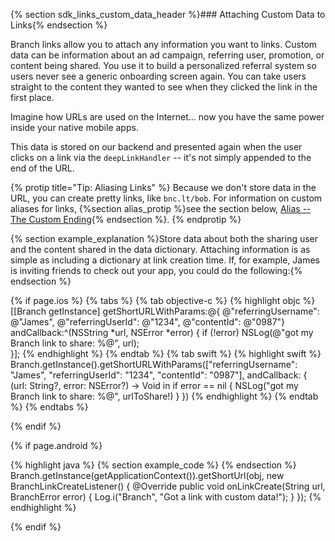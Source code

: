 {% section sdk_links_custom_data_header %}### Attaching Custom Data to Links{% endsection %}

Branch links allow you to attach any information you want to links. Custom data can be information about an ad campaign, referring user, promotion, or content being shared. You use it to build a personalized referral system so users never see a generic onboarding screen again. You can take users straight to the content they wanted to see when they clicked the link in the first place.

Imagine how URLs are used on the Internet... now you have the same power inside your native mobile apps.

This data is stored on our backend and presented again when the user clicks on a link via the `deepLinkHandler` -- it's not simply appended to the end of the URL.

{% protip title="Tip: Aliasing Links" %}
Because we don't store data in the URL, you can create pretty links, like `bnc.lt/bob`. For information on custom aliases for links, {%section alias_protip %}see the section below, [Alias -- The Custom Ending](/domains/links_and_sharing/ios/#alias---the-custom-ending){% endsection %}.
{% endprotip %}

{% section example_explanation %}Store data about both the sharing user and the content shared in the data dictionary. Attaching information is as simple as including a dictionary at link creation time. If, for example, James is inviting friends to check out your app, you could do the following:{% endsection %}

<!--- iOS -->
{% if page.ios %}
{% tabs %}
{% tab objective-c %}
{% highlight objc %}
[[Branch getInstance] getShortURLWithParams:@{  @"referringUsername": @"James",
                                                @"referringUserId": @"1234",
                                                @"contentId": @"0987"} andCallback:^(NSString *url, NSError *error) {
    if (!error) NSLog(@"got my Branch link to share: %@", url);    
}];
{% endhighlight %}
{% endtab %}
{% tab swift %}
{% highlight swift %}
Branch.getInstance().getShortURLWithParams(["referringUsername": "James",
                                            "referringUserId": "1234",
                                            "contentId": "0987"], andCallback: { (url: String?, error: NSError?) -> Void in
    if error == nil {
        NSLog("got my Branch link to share: %@", urlToShare!)
    }
})
{% endhighlight %}
{% endtab %}
{% endtabs %}

{% endif %}
<!--- /iOS -->


<!--- Android -->
{% if page.android %}

{% highlight java %}
{% section example_code %}
{% endsection %}
Branch.getInstance(getApplicationContext()).getShortUrl(obj, new BranchLinkCreateListener() {
	@Override
	public void onLinkCreate(String url, BranchError error) {
	    Log.i("Branch", "Got a link with custom data!");
	}
});
{% endhighlight %}

{% endif %}
<!--- /Android -->
